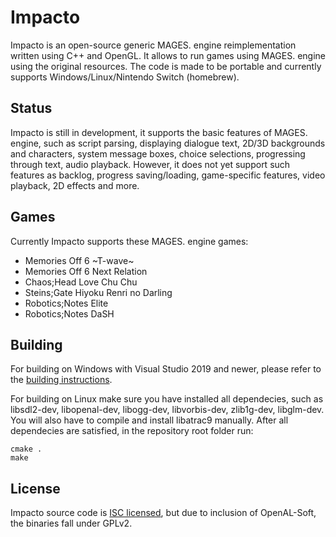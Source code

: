 # Impacto

Impacto is an open-source generic MAGES. engine reimplementation written using C++ and OpenGL. It allows to run games using MAGES. engine using the original resources. The code is made to be portable and currently supports Windows/Linux/Nintendo Switch (homebrew).

## Status
Impacto is still in development, it supports the basic features of MAGES. engine, such as script parsing, displaying dialogue text, 2D/3D backgrounds and characters, system message boxes, choice selections, progressing through text, audio playback. However, it does not yet support such features as backlog, progress saving/loading, game-specific features, video playback, 2D effects and more.

## Games
Currently Impacto supports these MAGES. engine games:

* Memories Off 6 ~T-wave~
* Memories Off 6 Next Relation
* Chaos;Head Love Chu Chu
* Steins;Gate Hiyoku Renri no Darling
* Robotics;Notes Elite
* Robotics;Notes DaSH

## Building
For building on Windows with Visual Studio 2019 and newer, please refer to the [building instructions](doc/vs2019_build.md).

For building on Linux make sure you have installed all dependecies, such as libsdl2-dev, libopenal-dev, libogg-dev, libvorbis-dev, zlib1g-dev, libglm-dev. You will also have to compile and install libatrac9 manually.
After all dependecies are satisfied, in the repository root folder run:
```
cmake .
make
```

## License
Impacto source code is [ISC licensed](LICENSE), but due to inclusion of OpenAL-Soft, the binaries fall under GPLv2.